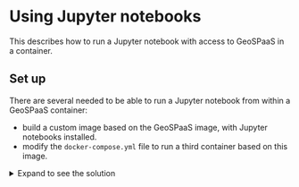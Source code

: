 # Using Jupyter notebooks

This describes how to run a Jupyter notebook with access to GeoSPaaS in a container.

## Set up

There are several needed to be able to run a Jupyter notebook from within a GeoSPaaS container:

- build a custom image based on the GeoSPaaS image, with Jupyter notebooks installed.
- modify the `docker-compose.yml` file to run a third container based on this image.

<details>
<summary>Expand to see the solution</summary>
You can find an example of Dockerfile [here](./resources/jupyter-geospaas/Dockerfile).

Add the following block to the `services` block in the `docker-compose.yml` file:

```yaml
jupyter:
  build: './resources/jupyter-geospaas/'
  depends_on: ['postgis_db']
  environment:
    PYTHONPATH: '/var/geospaas'
    GEOSPAAS_DB_HOST: 'postgis_db'
    GEOSPAAS_DB_PORT: '5432'
    GEOSPAAS_DB_NAME: 'geodjango'
    GEOSPAAS_DB_USER: 'geodjango'
    GEOSPAAS_DB_PASSWORD: 'geospaas123'
  volumes:
    - './resources/geospaas_project:/var/geospaas/geospaas_project'
  ports:
    - '8888:8888'
```
</detail>

## Usage

Once a Jupyter container is up and running, it is necessary to run the following code at the
beginning of each notebook to be able to use Django.

```python
import os
os.environ['DJANGO_SETTINGS_MODULE'] = 'geospaas_project.settings'
os.environ['DJANGO_ALLOW_ASYNC_UNSAFE'] = 'true'

import django
django.setup()
```

After that, you can use the notebook as usual.

```python
from geospaas.catalog.models import Dataset
Dataset.objects.count()
```
